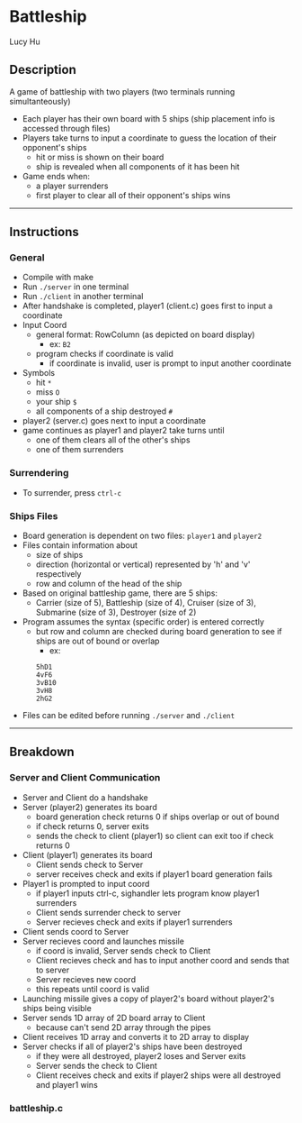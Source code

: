 # Battleship
Lucy Hu

## Description
A game of battleship with two players (two terminals running simultanteously)
- Each player has their own board with 5 ships (ship placement info is accessed through files)
- Players take turns to input a coordinate to guess the location of their opponent's ships
  - hit or miss is shown on their board
  - ship is revealed when all components of it has been hit
- Game ends when:
  - a player surrenders 
  - first player to clear all of their opponent's ships wins
  
---

## Instructions
### General
- Compile with make
- Run ```./server``` in one terminal
- Run ```./client``` in another terminal
- After handshake is completed, player1 (client.c) goes first to input a coordinate
- Input Coord
  - general format: RowColumn (as depicted on board display)
    - ex: ```B2```
  - program checks if coordinate is valid
    - if coordinate is invalid, user is prompt to input another coordinate
- Symbols
  - hit ```*```
  - miss ```O```
  - your ship ```$```
  - all components of a ship destroyed ```#```
- player2 (server.c) goes next to input a coordinate
- game continues as player1 and player2 take turns until
  - one of them clears all of the other's ships
  - one of them surrenders

### Surrendering
- To surrender, press ```ctrl-c```

### Ships Files
- Board generation is dependent on two files: ```player1``` and ```player2```
- Files contain information about
  - size of ships 
  - direction (horizontal or vertical) represented by 'h' and 'v' respectively
  - row and column of the head of the ship
- Based on original battleship game, there are 5 ships:
  - Carrier (size of 5), Battleship (size of 4), Cruiser (size of 3), Submarine (size of 3), Destroyer (size of 2)
- Program assumes the syntax (specific order) is entered correctly
  - but row and column are checked during board generation to see if ships are out of bound or overlap
    - ex:
    ```
    5hD1
    4vF6
    3vB10
    3vH8
    2hG2
    ```
- Files can be edited before running ```./server``` and ```./client```

---

## Breakdown
### Server and Client Communication
- Server and Client do a handshake
- Server (player2) generates its board
  - board generation check returns 0 if ships overlap or out of bound
  - if check returns 0, server exits
  - sends the check to client (player1) so client can exit too if check returns 0
- Client (player1) generates its board
  - Client sends check to Server
  - server receives check and exits if player1 board generation fails
- Player1 is prompted to input coord
  - if player1 inputs ctrl-c, sighandler lets program know player1 surrenders
  - Client sends surrender check to server 
  - Server recieves check and exits if player1 surrenders
- Client sends coord to Server
- Server recieves coord and launches missile
  - if coord is invalid, Server sends check to Client
  - Client recieves check and has to input another coord and sends that to server
  - Server recieves new coord
  - this repeats until coord is valid
- Launching missile gives a copy of player2's board without player2's ships being visible
- Server sends 1D array of 2D board array to Client
  - because can't send 2D array through the pipes
- Client receives 1D array and converts it to 2D array to display
- Server checks if all of player2's ships have been destroyed
  - if they were all destroyed, player2 loses and Server exits
  - Server sends the check to Client
  - Client receives check and exits if player2 ships were all destroyed and player1 wins
  
### battleship.c

